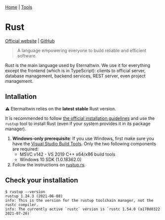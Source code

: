 [Home](../index.md) | [Tools](./index.md)

# Rust

[Official website](https://www.rust-lang.org/) | [GitHub](https://github.com/rust-lang/rust)

> A language empowering everyone to build reliable and efficient software.

Rust is the main language used by Eternaltwin. We use it for everything except
the frontend (which is in TypeScript): clients to official server, database
management, backend services, REST server, even project management.

## Intallation

**⚠** Etermaltwin relies on the **latest stable** Rust version.

It is recommended to follow [the official installation guidelines](https://www.rust-lang.org/tools/install)
and use the `rustup` tool to install Rust (even if your system provides it in
its package manager).

1. **Windows-only prerequisite**: If you use Windows, first make sure you have the
   [Visual Studio Build Tools](https://visualstudio.microsoft.com/visual-cpp-build-tools/).
   Only the two following components are required:
   - MSVC v142 - VS 2019 C++ x64/x86 build tools
   - Windows 10 SDK (1.0.18362.0)
2. Follow the instructions on [rustup.rs](https://rustup.rs/).

## Check your installation

```
$ rustup --version
rustup 1.24.3 (2021-06-08)
info: This is the version for the rustup toolchain manager, not the rustc compiler.
info: The currently active `rustc` version is `rustc 1.54.0 (a178d0322 2021-07-26)`
```
